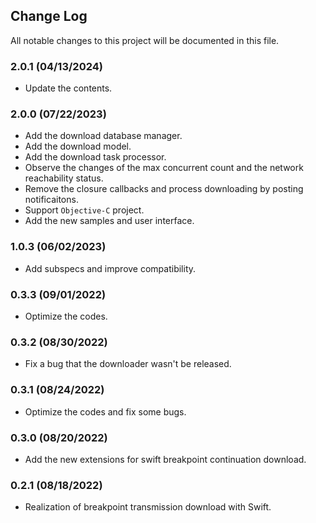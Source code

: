 ## Change Log

All notable changes to this project will be documented in this file.

### 2.0.1 (04/13/2024)

- Update the contents.

### 2.0.0 (07/22/2023)

- Add the download database manager.
- Add the download model.
- Add the download task processor.
- Observe the changes of the max concurrent count and the network reachability status.
- Remove the closure callbacks and process downloading by posting notificaitons.
- Support `Objective-C` project.
- Add the new samples and user interface.

### 1.0.3 (06/02/2023)

- Add subspecs and improve compatibility.

### 0.3.3 (09/01/2022)

- Optimize the codes.

### 0.3.2 (08/30/2022)

- Fix a bug that the downloader wasn't be released.

### 0.3.1 (08/24/2022)

- Optimize the codes and fix some bugs.

### 0.3.0 (08/20/2022)

- Add the new extensions for swift breakpoint continuation download.

### 0.2.1 (08/18/2022)

- Realization of breakpoint transmission download with Swift.
